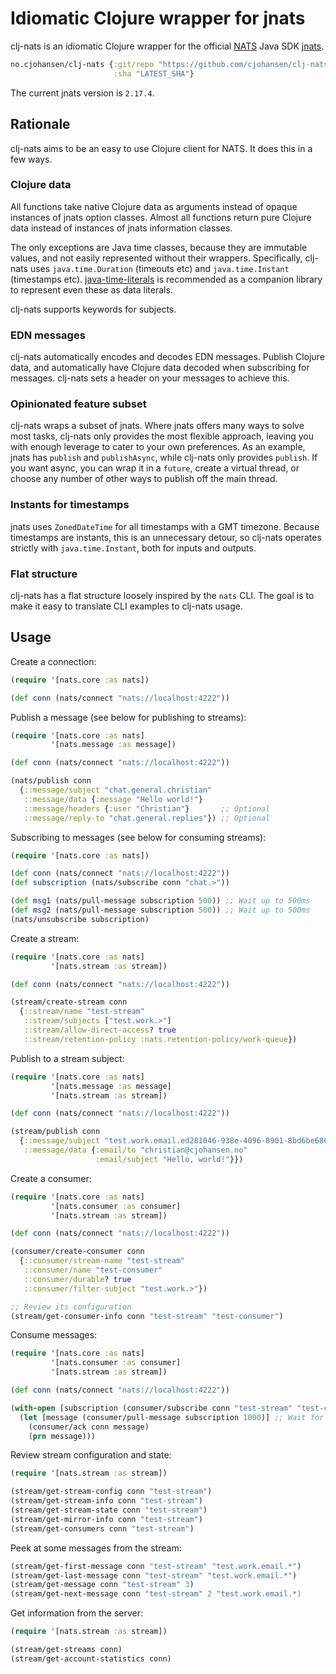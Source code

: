 # Idiomatic Clojure wrapper for jnats

clj-nats is an idiomatic Clojure wrapper for the official
[NATS](https://nats.io) Java SDK [jnats](https://javadoc.io/doc/io.nats/jnats/).

```clj
no.cjohansen/clj-nats {:git/repo "https://github.com/cjohansen/clj-nats"
                       :sha "LATEST_SHA"}
```

The current jnats version is `2.17.4`.

## Rationale

clj-nats aims to be an easy to use Clojure client for NATS. It does this in a
few ways.

### Clojure data

All functions take native Clojure data as arguments instead of opaque instances
of jnats option classes. Almost all functions return pure Clojure data instead
of instances of jnats information classes.

The only exceptions are Java time classes, because they are immutable values,
and not easily represented without their wrappers. Specifically, clj-nats uses
`java.time.Duration` (timeouts etc) and `java.time.Instant` (timestamps etc).
[java-time-literals](https://github.com/magnars/java-time-literals) is
recommended as a companion library to represent even these as data literals.

clj-nats supports keywords for subjects.

### EDN messages

clj-nats automatically encodes and decodes EDN messages. Publish Clojure data,
and automatically have Clojure data decoded when subscribing for messages.
clj-nats sets a header on your messages to achieve this.

### Opinionated feature subset

clj-nats wraps a subset of jnats. Where jnats offers many ways to solve most
tasks, clj-nats only provides the most flexible approach, leaving you with
enough leverage to cater to your own preferences. As an example, jnats has
`publish` and `publishAsync`, while clj-nats only provides `publish`. If you
want async, you can wrap it in a `future`, create a virtual thread, or choose
any number of other ways to publish off the main thread.

### Instants for timestamps

jnats uses `ZonedDateTime` for all timestamps with a GMT timezone. Because
timestamps are instants, this is an unnecessary detour, so clj-nats operates
strictly with `java.time.Instant`, both for inputs and outputs.

### Flat structure

clj-nats has a flat structure loosely inspired by the `nats` CLI. The goal is to
make it easy to translate CLI examples to clj-nats usage.

## Usage

Create a connection:

```clj
(require '[nats.core :as nats])

(def conn (nats/connect "nats://localhost:4222"))
```

Publish a message (see below for publishing to streams):

```clj
(require '[nats.core :as nats]
         '[nats.message :as message])

(def conn (nats/connect "nats://localhost:4222"))

(nats/publish conn
  {::message/subject "chat.general.christian"
   ::message/data {:message "Hello world!"}
   ::message/headers {:user "Christian"}       ;; Optional
   ::message/reply-to "chat.general.replies"}) ;; Optional
```

Subscribing to messages (see below for consuming streams):

```clj
(require '[nats.core :as nats])

(def conn (nats/connect "nats://localhost:4222"))
(def subscription (nats/subscribe conn "chat.>"))

(def msg1 (nats/pull-message subscription 500)) ;; Wait up to 500ms
(def msg2 (nats/pull-message subscription 500)) ;; Wait up to 500ms
(nats/unsubscribe subscription)
```

Create a stream:

```clj
(require '[nats.core :as nats]
         '[nats.stream :as stream])

(def conn (nats/connect "nats://localhost:4222"))

(stream/create-stream conn
  {::stream/name "test-stream"
   ::stream/subjects ["test.work.>"]
   ::stream/allow-direct-access? true
   ::stream/retention-policy :nats.retention-policy/work-queue})
```

Publish to a stream subject:

```clj
(require '[nats.core :as nats]
         '[nats.message :as message]
         '[nats.stream :as stream])

(def conn (nats/connect "nats://localhost:4222"))

(stream/publish conn
  {::message/subject "test.work.email.ed281046-938e-4096-8901-8bd6be6869ed"
   ::message/data {:email/to "christian@cjohansen.no"
                   :email/subject "Hello, world!"}})
```

Create a consumer:

```clj
(require '[nats.core :as nats]
         '[nats.consumer :as consumer]
         '[nats.stream :as stream])

(def conn (nats/connect "nats://localhost:4222"))

(consumer/create-consumer conn
  {::consumer/stream-name "test-stream"
   ::consumer/name "test-consumer"
   ::consumer/durable? true
   ::consumer/filter-subject "test.work.>"})

;; Review its configuration
(stream/get-consumer-info conn "test-stream" "test-consumer")
```

Consume messages:

```clj
(require '[nats.core :as nats]
         '[nats.consumer :as consumer]
         '[nats.stream :as stream])

(def conn (nats/connect "nats://localhost:4222"))

(with-open [subscription (consumer/subscribe conn "test-stream" "test-consumer")]
  (let [message (consumer/pull-message subscription 1000)] ;; Wait for up to 1000ms
    (consumer/ack conn message)
    (prn message)))
```

Review stream configuration and state:

```clj
(require '[nats.stream :as stream])

(stream/get-stream-config conn "test-stream")
(stream/get-stream-info conn "test-stream")
(stream/get-stream-state conn "test-stream")
(stream/get-mirror-info conn "test-stream")
(stream/get-consumers conn "test-stream")
```

Peek at some messages from the stream:

```clj
(stream/get-first-message conn "test-stream" "test.work.email.*")
(stream/get-last-message conn "test-stream" "test.work.email.*")
(stream/get-message conn "test-stream" 3)
(stream/get-next-message conn "test-stream" 2 "test.work.email.*)
```

Get information from the server:

```clj
(require '[nats.stream :as stream])

(stream/get-streams conn)
(stream/get-account-statistics conn)
```
